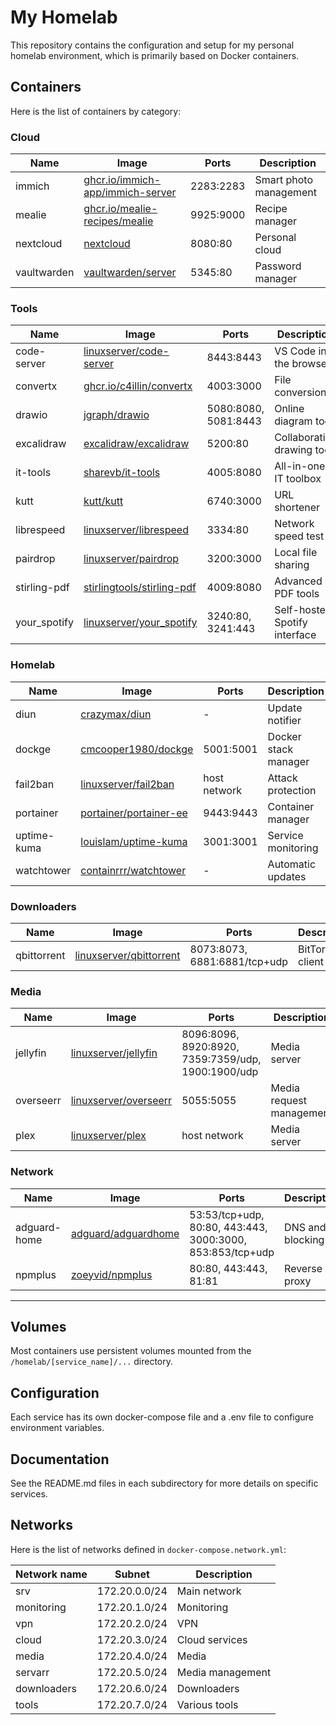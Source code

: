 # My Homelab

This repository contains the configuration and setup for my personal homelab environment, which is primarily based on Docker containers.

## Containers

Here is the list of containers by category:

### Cloud

| Name        | Image                                                                     | Ports     | Description                   |
| ----------- | ------------------------------------------------------------------------- | --------- | ----------------------------- |
| immich      | [ghcr.io/immich-app/immich-server](https://github.com/immich-app/immich)  | 2283:2283 | Smart photo management        |
| mealie      | [ghcr.io/mealie-recipes/mealie](https://github.com/mealie-recipes/mealie) | 9925:9000 | Recipe manager                |
| nextcloud   | [nextcloud](https://hub.docker.com/_/nextcloud)                           | 8080:80   | Personal cloud                |
| vaultwarden | [vaultwarden/server](https://hub.docker.com/r/vaultwarden/server)         | 5345:80   | Password manager              |

### Tools

| Name         | Image                                                                               | Ports                | Description                     |
| ------------ | ----------------------------------------------------------------------------------- | -------------------- | ------------------------------- |
| code-server  | [linuxserver/code-server](https://docs.linuxserver.io/images/docker-code-server/)   | 8443:8443            | VS Code in the browser          |
| convertx     | [ghcr.io/c4illin/convertx](https://github.com/c4illin/convertx)                     | 4003:3000            | File conversion                 |
| drawio       | [jgraph/drawio](https://hub.docker.com/r/jgraph/drawio)                             | 5080:8080, 5081:8443 | Online diagram tool             |
| excalidraw   | [excalidraw/excalidraw](https://hub.docker.com/r/excalidraw/excalidraw)             | 5200:80              | Collaborative drawing tool      |
| it-tools     | [sharevb/it-tools](https://hub.docker.com/r/sharevb/it-tools)                       | 4005:8080            | All-in-one IT toolbox           |
| kutt         | [kutt/kutt](https://hub.docker.com/r/kutt/kutt)                                     | 6740:3000            | URL shortener                   |
| librespeed   | [linuxserver/librespeed](https://docs.linuxserver.io/images/docker-librespeed/)     | 3334:80              | Network speed test              |
| pairdrop     | [linuxserver/pairdrop](https://docs.linuxserver.io/images/docker-pairdrop/)         | 3200:3000            | Local file sharing              |
| stirling-pdf | [stirlingtools/stirling-pdf](https://hub.docker.com/r/stirlingtools/stirling-pdf)   | 4009:8080            | Advanced PDF tools              |
| your_spotify | [linuxserver/your_spotify](https://docs.linuxserver.io/images/docker-your_spotify/) | 3240:80, 3241:443    | Self-hosted Spotify interface   |

### Homelab

| Name        | Image                                                                     | Ports     | Description                   |
| ----------- | ------------------------------------------------------------------------- | --------- | ----------------------------- |
| diun        | [crazymax/diun](https://hub.docker.com/r/crazymax/diun)                   | -         | Update notifier               |
| dockge      | [cmcooper1980/dockge](https://hub.docker.com/r/cmcooper1980/dockge)       | 5001:5001 | Docker stack manager          |
| fail2ban     | [linuxserver/fail2ban](https://docs.linuxserver.io/images/docker-fail2ban/) | host network                  | Attack protection          |
| portainer   | [portainer/portainer-ee](https://hub.docker.com/r/portainer/portainer-ee) | 9443:9443 | Container manager             |
| uptime-kuma | [louislam/uptime-kuma](https://hub.docker.com/r/louislam/uptime-kuma)     | 3001:3001 | Service monitoring            |
| watchtower  | [containrrr/watchtower](https://hub.docker.com/r/containrrr/watchtower)   | -         | Automatic updates             |

### Downloaders

| Name        | Image                                                                             | Ports                        | Description       |
| ----------- | --------------------------------------------------------------------------------- | ---------------------------- | ----------------- |
| qbittorrent | [linuxserver/qbittorrent](https://docs.linuxserver.io/images/docker-qbittorrent/) | 8073:8073, 6881:6881/tcp+udp | BitTorrent client |

### Media

| Name      | Image                                                                         | Ports                                 | Description                |
| --------- | ----------------------------------------------------------------------------- | ------------------------------------- | -------------------------- |
| jellyfin  | [linuxserver/jellyfin](https://docs.linuxserver.io/images/docker-jellyfin/)   | 8096:8096, 8920:8920, 7359:7359/udp, 1900:1900/udp | Media server               |
| overseerr | [linuxserver/overseerr](https://docs.linuxserver.io/images/docker-overseerr/) | 5055:5055                             | Media request management   |
| plex      | [linuxserver/plex](https://docs.linuxserver.io/images/docker-plex/)           | host network                          | Media server               |

### Network

| Name         | Image                                                                       | Ports                         | Description                |
| ------------ | --------------------------------------------------------------------------- | ----------------------------- | -------------------------- |
| adguard-home | [adguard/adguardhome](https://hub.docker.com/r/adguard/adguardhome)         | 53:53/tcp+udp, 80:80, 443:443, 3000:3000, 853:853/tcp+udp | DNS and ad blocking        |
| npmplus      | [zoeyvid/npmplus](https://hub.docker.com/r/zoeyvid/npmplus)                 | 80:80, 443:443, 81:81         | Reverse proxy              |

---

## Volumes

Most containers use persistent volumes mounted from the `/homelab/[service_name]/...` directory.

## Configuration

Each service has its own docker-compose file and a .env file to configure environment variables.

## Documentation

See the README.md files in each subdirectory for more details on specific services.

## Networks

Here is the list of networks defined in `docker-compose.network.yml`:

| Network name | Subnet         | Description         |
| ------------ | -------------- | ------------------- |
| srv          | 172.20.0.0/24  | Main network        |
| monitoring   | 172.20.1.0/24  | Monitoring          |
| vpn          | 172.20.2.0/24  | VPN                 |
| cloud        | 172.20.3.0/24  | Cloud services      |
| media        | 172.20.4.0/24  | Media               |
| servarr      | 172.20.5.0/24  | Media management    |
| downloaders  | 172.20.6.0/24  | Downloaders         |
| tools        | 172.20.7.0/24  | Various tools       |
